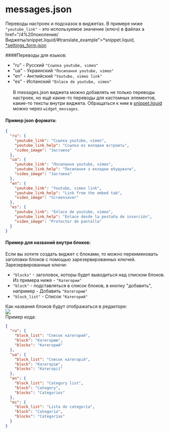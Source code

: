 # messages.json

Переводы настроек и подсказок в виджетах.
В примере ниже `"youtube_link"` - это используемое значение (ключ) в файлах a href="/4%20поколение/Виджеты/snippet.liquid/#translate_example">*snippet.liquid</a>, <a href="/4%20поколение/Виджеты/settings_form/#translate_example">*settings_form.json</a>

####Переводы для языков: 
* "ru" - Русский `"Ссылка youtube, vimeo"`
* "ua" - Украинский `"Посилання youtube, vimeo"`
* "en" - Английский `"Youtube, vimeo link"`
* "es" - Испанский `"Enlace de youtube, vimeo"`
<br><br>
В messages.json виджета можно добавлять не только переводы настроек, но ещё какие-то переводы для кастомных элементов, какие-то тексты внутри виджета. Обращаться к ним в <a href="/4%20поколение/Виджеты/snippet.liquid/">snippet.liquid</a> можно через `widget_messages`.

#### Пример json формата:
```json
{
  "ru": {
  	"youtube_link": "Ссылка youtube, vimeo",
    "youtube_link_help": "Ссылка из вкладки встроить",
    "video_image": "Заставка"
  },
  "ua": {
  	"youtube_link": "Посилання youtube, vimeo",
    "youtube_link_help": "Посилання з вкладки вбудувати",
    "video_image": "Заставка"
  },
  "en": {
    "youtube_link": "Youtube, vimeo link",
    "youtube_link_help": "Link from the embed tab",
    "video_image": "Screensaver"
  },
  "es": {
    "youtube_link": "Enlace de youtube, vimeo",
    "youtube_link_help": "Enlace desde la pestaña de inserción",
    "video_image": "Protector de pantalla"
  }
}
```

#### Пример для названий внутри блоков:
Если вы хотите создать виджет с блоками, то можно переименовать заголовки блоков с помощью зарезервированных ключей.
<br>
Зарезервированные ключи:

- `"blocks"` - заголовок, которы будет выводиться над списком блоков. Из примера ниже - `"Категории"`
- `"block"` - подставляться в список блоков, в кнопку "добавить", например - Добавить `"Категорию"`
- `"block_list"` - Список `"Категорий"`


Как названия блоков будут отображаться в редакторе: <br>
![](/img/categor_e.jpg)
<br>
Пример кода:
```json
{
  "ru": {
    "block_list": "Список категорий",
    "block": "Категорию",
    "blocks": "Категорий"
  },
  "ua": {
    "block_list": "Список категорій",
    "block": "Категорію",
    "blocks": "Категорії"
  },
  "en": {
    "block_list": "Category list",
    "block": "Category",
    "blocks": "Categories"
  },
  "es": {
    "block_list": "Lista de categoría",
    "block": "Categoría",
    "blocks": "Categorías"
  }
}

```

